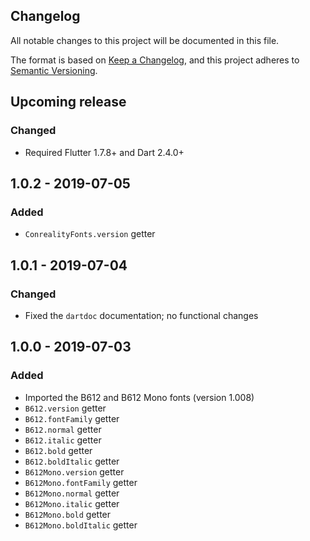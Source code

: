Changelog
---------

All notable changes to this project will be documented in this file.

The format is based on [Keep a Changelog](https://keepachangelog.com/en/1.0.0/),
and this project adheres to [Semantic Versioning](https://semver.org/spec/v2.0.0.html).

## Upcoming release
### Changed
- Required Flutter 1.7.8+ and Dart 2.4.0+

## 1.0.2 - 2019-07-05
### Added
- `ConrealityFonts.version` getter

## 1.0.1 - 2019-07-04
### Changed
- Fixed the `dartdoc` documentation; no functional changes

## 1.0.0 - 2019-07-03
### Added
-  Imported the B612 and B612 Mono fonts (version 1.008)
- `B612.version` getter
- `B612.fontFamily` getter
- `B612.normal` getter
- `B612.italic` getter
- `B612.bold` getter
- `B612.boldItalic` getter
- `B612Mono.version` getter
- `B612Mono.fontFamily` getter
- `B612Mono.normal` getter
- `B612Mono.italic` getter
- `B612Mono.bold` getter
- `B612Mono.boldItalic` getter
